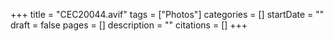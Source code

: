 +++
title = "CEC20044.avif"
tags = ["Photos"]
categories = []
startDate = ""
draft = false
pages = []
description = ""
citations = []
+++
